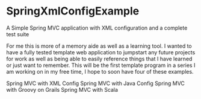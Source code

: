 SpringXmlConfigExample
======================

A Simple Spring MVC application with XML configuration and a complete test suite

For me this is more of a memory aide as well as a learning tool.  I wanted to have a fully tested template web application to jumpstart any future projects for work as well as being able to easily reference things that I have learned or just want to remember.  This will be the first template program in a series I am working on in my free time, I hope to soon have four of these examples.

Spring MVC with XML Config
Spring MVC with Java Config
Spring MVC with Groovy on Grails
Spring MVC with Scala
